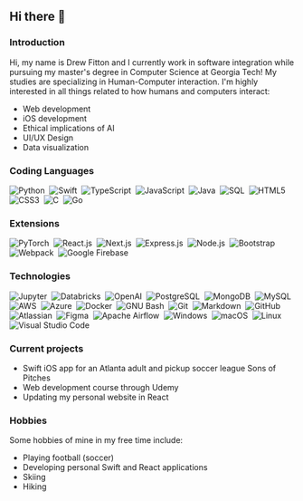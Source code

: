 ## Hi there 👋

### Introduction
Hi, my name is Drew Fitton and I currently work in software integration while pursuing my master's degree in Computer Science at Georgia Tech! My studies are specializing in Human-Computer interaction. I'm highly interested in all things related to how humans and computers interact:
- Web development
- iOS development
- Ethical implications of AI
- UI/UX Design
- Data visualization

### Coding Languages
![Python](https://img.shields.io/badge/-Python-05122A?style=flat&logo=python)&nbsp;
![Swift](https://img.shields.io/badge/-Swift-05122A?style=flat&logo=swift&logoColor=red)&nbsp;
![TypeScript](https://img.shields.io/badge/-TypseScript-05122A?style=flat&logo=typescript&logoColor=blue)&nbsp;
![JavaScript](https://img.shields.io/badge/-JavaScript-05122A?style=flat&logo=javascript)&nbsp;
![Java](https://img.shields.io/badge/-Java-05122A?style=flat&logo=CoffeeScript)&nbsp;
![SQL](https://img.shields.io/badge/-SQL-05122A?style=flat&logo=SQLite)&nbsp;
![HTML5](https://img.shields.io/badge/-HTML5-05122A?style=flat&logo=HTML5)&nbsp;
![CSS3](https://img.shields.io/badge/-CSS3-05122A?style=flat&logo=CSS3&logoColor=1572B6)&nbsp;
![C](https://img.shields.io/badge/-C-05122A?style=flat&logo=C&logoColor=1572B6)&nbsp;
![Go](https://img.shields.io/badge/-Go-05122A?style=flat&logo=Go&logoColor=1572B6)&nbsp;

### Extensions
![PyTorch](https://img.shields.io/badge/-PyTorch-05122A?style=flat&logo=pytorch)&nbsp;
![React.js](https://img.shields.io/badge/-React.js-05122A?style=flat&logo=react)&nbsp;
![Next.js](https://img.shields.io/badge/-Next.js-05122A?style=flat&logo=nextdotjs&logoColor=FEFEFE)&nbsp;
![Express.js](https://img.shields.io/badge/-Express.js-05122A?style=flat&logo=express&logoColor=white)&nbsp;
![Node.js](https://img.shields.io/badge/-Node.js-05122A?style=flat&logo=node.js)&nbsp;
![Bootstrap](https://img.shields.io/badge/-Bootstrap-05122A?style=flat&logo=bootstrap&logoColor=563D7C)&nbsp;
![Webpack](https://img.shields.io/badge/-Webpack-05122A?style=flat&logo=webpack)&nbsp;
![Google Firebase](https://img.shields.io/badge/-Firebase-05122A?style=flat&logo=firebase)&nbsp;

### Technologies
![Jupyter](https://img.shields.io/badge/-Jupyter-05122A?style=flat&logo=Jupyter)&nbsp;
![Databricks](https://img.shields.io/badge/-Databricks-05122A?style=flat&logo=databricks)&nbsp;
![OpenAI](https://img.shields.io/badge/-OpenAi-05122A?style=flat&logo=OpenAI)&nbsp;
![PostgreSQL](https://img.shields.io/badge/-PostgreSQL-05122A?style=flat&logo=PostgreSQL)&nbsp;
![MongoDB](https://img.shields.io/badge/-MongoDB-05122A?style=flat&logo=MongoDB)&nbsp;
![MySQL](https://img.shields.io/badge/-MySQL-05122A?style=flat&logo=MySQL)&nbsp;
![AWS](https://img.shields.io/badge/-AWS-05122A?style=flat&logo=amazonwebservices)&nbsp;
![Azure](https://img.shields.io/badge/-Azure-05122A?style=flat&logo=Azure-DevOps)&nbsp;
![Docker](https://img.shields.io/badge/-Docker-05122A?style=flat&logo=docker)&nbsp;
![GNU Bash](https://img.shields.io/badge/-GNU%20Bash-05122A?style=flat&logo=GNU-Bash)&nbsp;
![Git](https://img.shields.io/badge/-Git-05122A?style=flat&logo=git)&nbsp;
![Markdown](https://img.shields.io/badge/-Markdown-05122A?style=flat&logo=markdown)&nbsp;
![GitHub](https://img.shields.io/badge/-GitHub-05122A?style=flat&logo=github)&nbsp;
![Atlassian](https://img.shields.io/badge/-Atlassian%20Suite-05122A?style=flat&logo=atlassian&logoColor=blue)&nbsp;
![Figma](https://img.shields.io/badge/-Figma-05122A?style=flat&logo=figma)&nbsp;
![Apache Airflow](https://img.shields.io/badge/-ApacheAirflow-05122A?style=flat&logo=apacheairflow)&nbsp;
![Windows](https://img.shields.io/badge/-Windows-05122A?style=flat&logo=Windows)&nbsp;
![macOS](https://img.shields.io/badge/-macOS-05122A?style=flat&logo=macOS)&nbsp;
![Linux](https://img.shields.io/badge/-Linux-05122A?style=flat&logo=Linux)&nbsp;
![Visual Studio Code](https://img.shields.io/badge/-Visual%20Studio%20Code-05122A?style=flat&logo=visual-studio-code&logoColor=007ACC)&nbsp;

### Current projects
- Swift iOS app for an Atlanta adult and pickup soccer league Sons of Pitches
- Web development course through Udemy
- Updating my personal website in React

### Hobbies
Some hobbies of mine in my free time include:
- Playing football (soccer)
- Developing personal Swift and React applications
- Skiing
- Hiking

<!--
**drewfitton/drewfitton** is a ✨ _special_ ✨ repository because its `README.md` (this file) appears on your GitHub profile.

Here are some ideas to get you started:

- 🔭 I’m currently working on ...
- 🌱 I’m currently learning ...
- 👯 I’m looking to collaborate on ...
- 🤔 I’m looking for help with ...
- 💬 Ask me about ...
- 📫 How to reach me: ...
- 😄 Pronouns: ...
- ⚡ Fun fact: ...
-->
